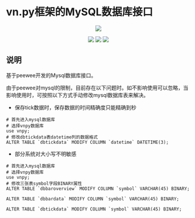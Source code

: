 # vn.py框架的MySQL数据库接口

<p align="center">
  <img src ="https://vnpy.oss-cn-shanghai.aliyuncs.com/vnpy-logo.png"/>
</p>

<p align="center">
    <img src ="https://img.shields.io/badge/version-1.0.0-blueviolet.svg"/>
    <img src ="https://img.shields.io/badge/platform-windows|linux|macos-yellow.svg"/>
    <img src ="https://img.shields.io/badge/python-3.7-blue.svg" />
</p>

## 说明

基于peewee开发的Mysql数据库接口。

由于peewee对mysql的限制，目前存在以下问题时。如不影响使用可以忽略，当影响使用时，可按照以下方式手动修改mysql数据库表来解决。

- 保存tick数据时，保存数据的时间精确度只能精确到秒

```
# 首先进入mysql数据库
# 选择vnpy数据库
use vnpy;
# 修改dbtickdata表datetime列的数据格式
ALTER TABLE `dbtickdata` MODIFY COLUMN `datetime` DATETIME(3);
```

- 部分系统对大小写不明敏感

```
# 首先进入mysql数据库
# 选择vnpy数据库
use vnpy;
# 修改三张表symbol字段BINARY属性
ALTER TABLE `dbbaroverview` MODIFY COLUMN `symbol` VARCHAR(45) BINARY;

ALTER TABLE `dbbardata` MODIFY COLUMN `symbol` VARCHAR(45) BINARY;

ALTER TABLE `dbtickdata` MODIFY COLUMN `symbol` VARCHAR(45) BINARY;
```
